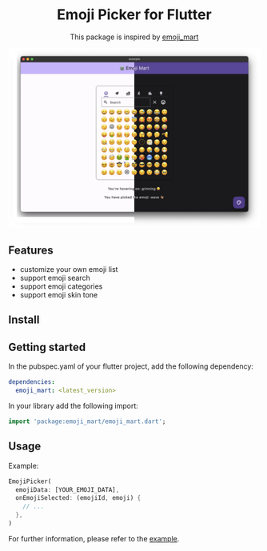 <!--
This README describes the package. If you publish this package to pub.dev,
this README's contents appear on the landing page for your package.

For information about how to write a good package README, see the guide for
[writing package pages](https://dart.dev/guides/libraries/writing-package-pages).

For general information about developing packages, see the Dart guide for
[creating packages](https://dart.dev/guides/libraries/create-library-packages)
and the Flutter guide for
[developing packages and plugins](https://flutter.dev/developing-packages).
-->

<div align="center">
    <h1>Emoji Picker for Flutter</h1>
    <p>This package is inspired by <a href="https://github.com/missive/emoji-mart">emoji_mart</a></p>
    </p>
    <img src="https://github.com/LucasXu0/emoji_mart/blob/main/resources/showcase.png">
</div>

## Features

- customize your own emoji list
- support emoji search
- support emoji categories
- support emoji skin tone

## Install

## Getting started
In the pubspec.yaml of your flutter project, add the following dependency:

```yml
dependencies:
  emoji_mart: <latest_version>
```

In your library add the following import:

```dart
import 'package:emoji_mart/emoji_mart.dart';
```

## Usage

Example:

```dart
EmojiPicker(
  emojiData: [YOUR_EMOJI_DATA],
  onEmojiSelected: (emojiId, emoji) {
    // ...
  },
)
```

For further information, please refer to the [example](https://github.com/LucasXu0/emoji_mart/blob/main/example/lib/main.dart).